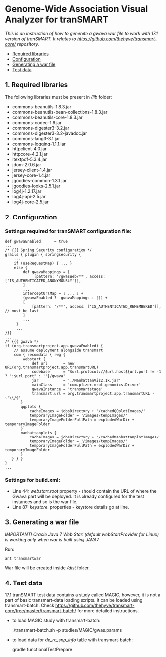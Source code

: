 # Genome-Wide Association Visual Analyzer for tranSMART
*This is an instruction of how to generate a gwava war file to work with 17.1 version of tranSMART.
It relates to https://github.com/thehyve/transmart-core/ repository.*

* [Required libraries](#libraries)
* [Configuration](#configuration)
* [Generating a war file](#generating-war-file)
* [Test data](#test-data)

## <a name="libraries"></a> 1. Required libraries
The following libraries must be present in */lib* folder:
* commons-beanutils-1.8.3.jar
* commons-beanutils-bean-collections-1.8.3.jar
* commons-beanutils-core-1.8.3.jar
* commons-codec-1.6.jar
* commons-digester3-3.2.jar
* commons-digester3-3.2-javadoc.jar
* commons-lang3-3.1.jar
* commons-logging-1.1.1.jar
* httpclient-4.0.jar 
* httpcore-4.2.1.jar
* itextpdf-5.3.4.jar
* jdom-2.0.6.jar
* jersey-client-1.4.jar
* jersey-core-1.4.jar
* jgoodies-common-1.3.1.jar
* jgoodies-looks-2.5.1.jar
* log4j-1.2.17.jar
* log4j-api-2.5.jar
* log4j-core-2.5.jar

## <a name="configuration"></a> 2. Configuration

### Settings required for tranSMART configuration file:

    def gwavaEnabled      = true
    ...
    /* {{{ Spring Security configuration */    
    grails { plugin { springsecurity {
        ...
        if (useRequestMap) { ... }
        else {
            def gwavaMappings = [
                 [pattern: '/gwasWeb/**', access: ['IS_AUTHENTICATED_ANONYMOUSLY']],
            ]
            ...
            interceptUrlMap = [ ... ] +
            (gwavaEnabled ?  gwavaMappings : []) +
            [
                [pattern: '/**', access: ['IS_AUTHENTICATED_REMEMBERED']], // must be last
            ]
            ...
         }
         ...
    }}}                
    ...
    /* {{{ gwava */
    if (org.transmartproject.app.gwavaEnabled) {
        // assume deployment alongside transmart
        com { recomdata { rwg { 
            webstart {
                def url       = new URL(org.transmartproject.app.transmartURL)
                codebase      = "$url.protocol://$url.host${url.port != -1 ? ":$url.port" : ''}/gwava"
                jar           = './ManhattanViz2.1k.jar'
                mainClass     = 'com.pfizer.mrbt.genomics.Driver'
                gwavaInstance = 'transmartstage'
                transmart.url = org.transmartproject.app.transmartURL - ~'\\/$'
           } 
           qqplots {
               cacheImages = jobsDirectory + '/cachedQQplotImages/'
               temporaryImageFolder = '/images/tempImages/'
               temporaryImageFolderFullPath = explodedWarDir + temporaryImageFolder
           }
           manhattanplots {
               cacheImages = jobsDirectory + '/cachedManhattanplotImages/'
               temporaryImageFolder = '/images/tempImages/'
               temporaryImageFolderFullPath = explodedWarDir + temporaryImageFolder
           }
       } } }
    }
    ...

### Settings for build.xml: 
* Line 44: *webstart.root* property - should contain the URL of where the Gwava part will be deployed. It is already configured for the test instances and so is the war file. 
* Line 87: *keystore.* properties - keystore details go at line.


## <a name="generating-war-file"></a> 3. Generating a war file
*IMPORTANT! Oracle Java 7 Web Start (default webStartProvider for Linux) is working only when war is built using JAVA7*

Run:
    
    ant transmartwar 

War file will be created inside */dist* folder.

## <a name="test-data"></a> 4. Test data
17.1 tranSMART test data contains a study called MAGIC, however, it is not a part of basic transmart-data loading scripts. It can be loaded using transmart-batch.
Check https://github.com/thehyve/transmart-core/tree/master/transmart-batch/ for more detailed instructions.
* to load MAGIC study with transmart-batch:


    ./transmart-batch.sh -p studies/MAGIC/gwas.params
    
* to load data for *de_rc_snp_info* table with transmart-batch:


    gradle functionalTestPrepare

